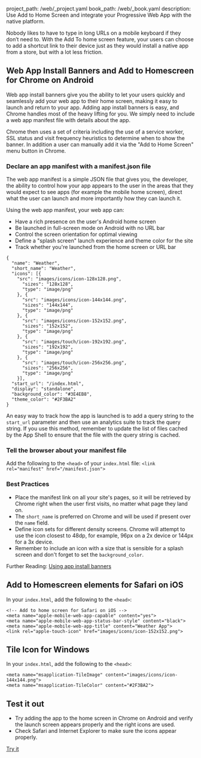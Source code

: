 project_path: /web/_project.yaml
book_path: /web/_book.yaml
description: Use Add to Home Screen and integrate your Progressive Web App with the native platform.

<p class="intro">
Nobody likes to have to type in long URLs on a mobile keyboard if they
don’t need to. With the Add To home screen feature, your users can choose to
add a shortcut link to their device just as they would install a native app
from a store, but with a lot less friction.
</p>



## Web App Install Banners and Add to Homescreen for Chrome on Android

Web app install banners give you the ability to let your users quickly and
seamlessly add your web app to their home screen, making it easy to launch and
return to your app.  Adding app install banners is easy, and Chrome handles most
of the heavy lifting for you. We simply need to include a web app manifest file
with details about the app.

Chrome then uses a set of criteria including the use of a service worker, SSL
status and visit frequency heuristics to determine when to show the banner. In
addition a user can manually add it via the "Add to Home Screen" menu button in
Chrome.

### Declare an app manifest with a manifest.json file

The web app manifest is a simple JSON file that gives you, the
developer, the ability to control how your app appears to the user in the areas
that they would expect to see apps (for example the mobile home screen), direct
what the user can launch and more importantly how they can launch it.

Using the web app manifest, your web app can:

* Have a rich presence on the user's Android home screen
* Be launched in full-screen mode on Android with no URL bar
* Control the screen orientation for optimal viewing
* Define a "splash screen" launch experience and theme color for the site
* Track whether you're launched from the home screen or URL bar

<div class="highlight"><pre><code class="language-javascript" data-lang="javascript"><span class="p">{</span>
  <span class="s2">&quot;name&quot;</span><span class="o">:</span> <span class="s2">&quot;Weather&quot;</span><span class="p">,</span>
  <span class="s2">&quot;short_name&quot;</span><span class="o">:</span> <span class="s2">&quot;Weather&quot;</span><span class="p">,</span>
  <span class="s2">&quot;icons&quot;</span><span class="o">:</span> <span class="p">[{</span>
    <span class="s2">&quot;src&quot;</span><span class="o">:</span> <span class="s2">&quot;images/icons/icon-128x128.png&quot;</span><span class="p">,</span>
      <span class="s2">&quot;sizes&quot;</span><span class="o">:</span> <span class="s2">&quot;128x128&quot;</span><span class="p">,</span>
      <span class="s2">&quot;type&quot;</span><span class="o">:</span> <span class="s2">&quot;image/png&quot;</span>
    <span class="p">},</span> <span class="p">{</span>
      <span class="s2">&quot;src&quot;</span><span class="o">:</span> <span class="s2">&quot;images/icons/icon-144x144.png&quot;</span><span class="p">,</span>
      <span class="s2">&quot;sizes&quot;</span><span class="o">:</span> <span class="s2">&quot;144x144&quot;</span><span class="p">,</span>
      <span class="s2">&quot;type&quot;</span><span class="o">:</span> <span class="s2">&quot;image/png&quot;</span>
    <span class="p">},</span> <span class="p">{</span>
      <span class="s2">&quot;src&quot;</span><span class="o">:</span> <span class="s2">&quot;images/icons/icon-152x152.png&quot;</span><span class="p">,</span>
      <span class="s2">&quot;sizes&quot;</span><span class="o">:</span> <span class="s2">&quot;152x152&quot;</span><span class="p">,</span>
      <span class="s2">&quot;type&quot;</span><span class="o">:</span> <span class="s2">&quot;image/png&quot;</span>
    <span class="p">},</span> <span class="p">{</span>
      <span class="s2">&quot;src&quot;</span><span class="o">:</span> <span class="s2">&quot;images/touch/icon-192x192.png&quot;</span><span class="p">,</span>
      <span class="s2">&quot;sizes&quot;</span><span class="o">:</span> <span class="s2">&quot;192x192&quot;</span><span class="p">,</span>
      <span class="s2">&quot;type&quot;</span><span class="o">:</span> <span class="s2">&quot;image/png&quot;</span>
    <span class="p">},</span> <span class="p">{</span>
      <span class="s2">&quot;src&quot;</span><span class="o">:</span> <span class="s2">&quot;images/touch/icon-256x256.png&quot;</span><span class="p">,</span>
      <span class="s2">&quot;sizes&quot;</span><span class="o">:</span> <span class="s2">&quot;256x256&quot;</span><span class="p">,</span>
      <span class="s2">&quot;type&quot;</span><span class="o">:</span> <span class="s2">&quot;image/png&quot;</span>
    <span class="p">}],</span>
  <span class="s2">&quot;start_url&quot;</span><span class="o">:</span> <span class="s2">&quot;/index.html&quot;</span><span class="p">,</span>
  <span class="s2">&quot;display&quot;</span><span class="o">:</span> <span class="s2">&quot;standalone&quot;</span><span class="p">,</span>
  <span class="s2">&quot;background_color&quot;</span><span class="o">:</span> <span class="s2">&quot;#3E4EB8&quot;</span><span class="p">,</span>
  <span class="s2">&quot;theme_color&quot;</span><span class="o">:</span> <span class="s2">&quot;#2F3BA2&quot;</span>
<span class="p">}</span></code></pre></div>

An easy way to track how the app is launched is to add a query string to the
`start_url` parameter and then use an analytics suite to track the query string.
If you use this method, remember to update the list of files cached by the App
Shell to ensure that the file with the query string is cached.

### Tell the browser about your manifest file

Add the following to the `<head>` of your `index.html` file:
`<link rel="manifest" href="/manifest.json">`

### Best Practices

* Place the manifest link on all your site's pages, so it will be retrieved by
  Chrome right when the user first visits, no matter what page they land on.
* The `short_name` is preferred on Chrome and will be used if present over the
  `name` field.
* Define icon sets for different density screens. Chrome will attempt to use the
  icon closest to 48dp, for example, 96px on a 2x device or 144px for a 3x
  device.
* Remember to include an icon with a size that is sensible for a splash screen
  and don't forget to set the `background_color`.

Further Reading:
[Using app install
banners](https://developers.google.com/web/fundamentals/engage-and-retain/simplified-app-installs/)

## Add to Homescreen elements for Safari on iOS

In your `index.html`, add the following to the `<head>`:

<div class="highlight"><pre><code class="language-html" data-lang="html"><span class="c">&lt;!-- Add to home screen for Safari on iOS --&gt;</span>
<span class="nt">&lt;meta</span> <span class="na">name=</span><span class="s">&quot;apple-mobile-web-app-capable&quot;</span> <span class="na">content=</span><span class="s">&quot;yes&quot;</span><span class="nt">&gt;</span>
<span class="nt">&lt;meta</span> <span class="na">name=</span><span class="s">&quot;apple-mobile-web-app-status-bar-style&quot;</span> <span class="na">content=</span><span class="s">&quot;black&quot;</span><span class="nt">&gt;</span>
<span class="nt">&lt;meta</span> <span class="na">name=</span><span class="s">&quot;apple-mobile-web-app-title&quot;</span> <span class="na">content=</span><span class="s">&quot;Weather App&quot;</span><span class="nt">&gt;</span>
<span class="nt">&lt;link</span> <span class="na">rel=</span><span class="s">&quot;apple-touch-icon&quot;</span> <span class="na">href=</span><span class="s">&quot;images/icons/icon-152x152.png&quot;</span><span class="nt">&gt;</span></code></pre></div>

## Tile Icon for Windows

In your `index.html`, add the following to the `<head>`:

<div class="highlight"><pre><code class="language-html" data-lang="html"><span class="nt">&lt;meta</span> <span class="na">name=</span><span class="s">&quot;msapplication-TileImage&quot;</span> <span class="na">content=</span><span class="s">&quot;images/icons/icon-144x144.png&quot;</span><span class="nt">&gt;</span>
<span class="nt">&lt;meta</span> <span class="na">name=</span><span class="s">&quot;msapplication-TileColor&quot;</span> <span class="na">content=</span><span class="s">&quot;#2F3BA2&quot;</span><span class="nt">&gt;</span></code></pre></div>

## Test it out

* Try adding the app to the home screen in Chrome on Android and verify the
launch screen appears properly and the right icons are used.
* Check Safari and Internet Explorer to make sure the icons appear properly.

<a href="https://weather-pwa-sample.firebaseapp.com/final/" class="mdl-button mdl-js-button mdl-button--raised mdl-button--colored">Try it</a>


